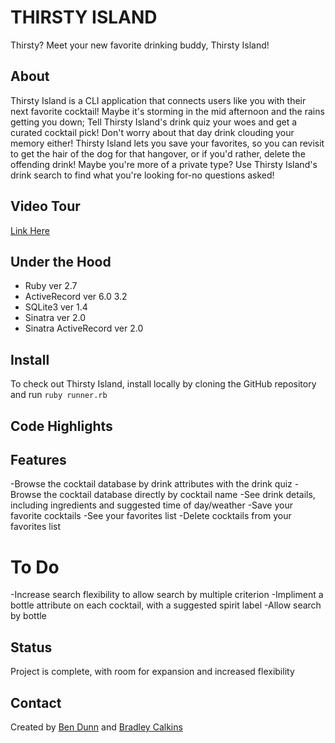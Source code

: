 # THIRSTY ISLAND
Thirsty? Meet your new favorite drinking buddy, Thirsty Island!

## About
Thirsty Island is a CLI application that connects users like you with their next favorite cocktail! Maybe it's storming in the mid afternoon and the rains getting you down; Tell Thirsty Island's drink quiz your woes and get a curated cocktail pick! Don't worry about that day drink clouding your memory either! Thirsty Island lets you save your favorites, so you can revisit to get the hair of the dog for that hangover, or if you'd rather, delete the offending drink! Maybe you're more of a private type? Use Thirsty Island's drink search to find what you're looking for-no questions asked!

## Video Tour
[Link Here](https://www.youtube.com/watch?v=YedMHOCTfJ0&feature=youtu.be)

## Under the Hood
- Ruby ver 2.7
- ActiveRecord ver 6.0 3.2
- SQLite3 ver 1.4
- Sinatra ver 2.0
- Sinatra ActiveRecord ver 2.0

## Install
To check out Thirsty Island, install locally by cloning the GitHub repository and run
`ruby runner.rb`

## Code Highlights

## Features
-Browse the cocktail database by drink attributes with the drink quiz
-Browse the cocktail database directly by cocktail name
-See drink details, including ingredients and suggested time of day/weather
-Save your favorite cocktails
-See your favorites list
-Delete cocktails from your favorites list

# To Do
-Increase search flexibility to allow search by multiple criterion
-Impliment a bottle attribute on each cocktail, with a suggested spirit label
-Allow search by bottle

## Status
Project is complete, with room for expansion and increased flexibility

## Contact
Created by [Ben Dunn](https://github.com/btdunn) and [Bradley Calkins](https://github.com/bmcalkins)